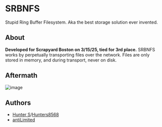 # SRBNFS
Stupid Ring Buffer Filesystem.
Aka the best storage solution ever invented.

## About
**Developed for Scrapyard Boston on 3/15/25, tied for 3rd place.**
SRBNFS works by perpetually transporting files over the network. Files are only stored in memory, and during transport, never on disk.


## Aftermath
![image](https://github.com/user-attachments/assets/2dc5bdc5-e129-492f-b767-d77feb507642)


## Authors
- [Hunter S](https://github.com/Interfiber)/[Hunters8568](https://github.com/Hunters8568)
- [antiLimited](https://github.com/antiLimited)
